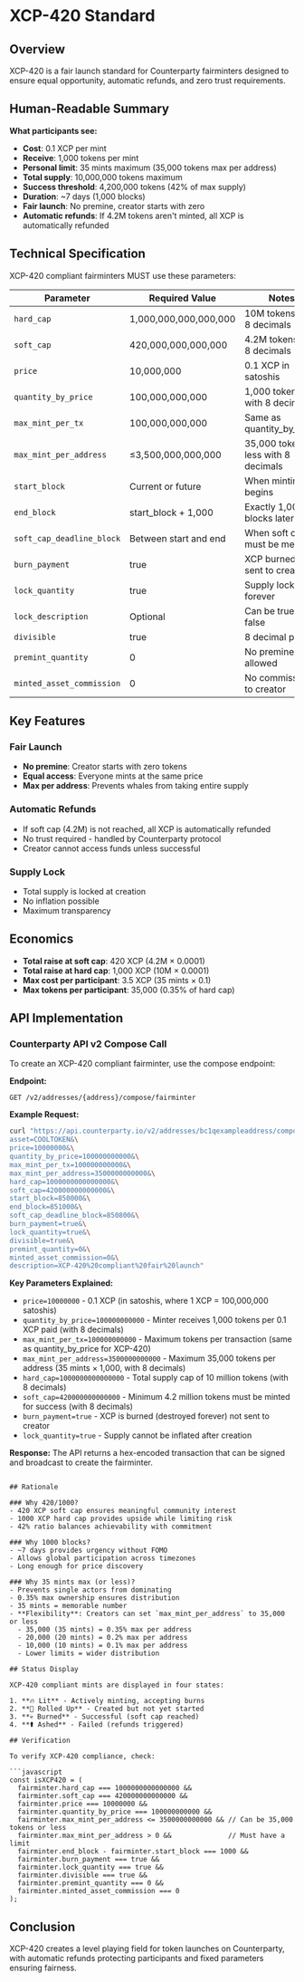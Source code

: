 # XCP-420 Standard

## Overview

XCP-420 is a fair launch standard for Counterparty fairminters designed to ensure equal opportunity, automatic refunds, and zero trust requirements.

## Human-Readable Summary

**What participants see:**
- **Cost**: 0.1 XCP per mint
- **Receive**: 1,000 tokens per mint
- **Personal limit**: 35 mints maximum (35,000 tokens max per address)
- **Total supply**: 10,000,000 tokens maximum
- **Success threshold**: 4,200,000 tokens (42% of max supply)
- **Duration**: ~7 days (1,000 blocks)
- **Fair launch**: No premine, creator starts with zero
- **Automatic refunds**: If 4.2M tokens aren't minted, all XCP is automatically refunded

## Technical Specification

XCP-420 compliant fairminters MUST use these parameters:

| Parameter | Required Value | Notes |
|-----------|---------------|-------|
| `hard_cap` | 1,000,000,000,000,000 | 10M tokens with 8 decimals |
| `soft_cap` | 420,000,000,000,000 | 4.2M tokens with 8 decimals |
| `price` | 10,000,000 | 0.1 XCP in satoshis |
| `quantity_by_price` | 100,000,000,000 | 1,000 tokens with 8 decimals |
| `max_mint_per_tx` | 100,000,000,000 | Same as quantity_by_price |
| `max_mint_per_address` | ≤3,500,000,000,000 | 35,000 tokens or less with 8 decimals |
| `start_block` | Current or future | When minting begins |
| `end_block` | start_block + 1,000 | Exactly 1,000 blocks later |
| `soft_cap_deadline_block` | Between start and end | When soft cap must be met |
| `burn_payment` | true | XCP burned, not sent to creator |
| `lock_quantity` | true | Supply locked forever |
| `lock_description` | Optional | Can be true or false |
| `divisible` | true | 8 decimal places |
| `premint_quantity` | 0 | No premine allowed |
| `minted_asset_commission` | 0 | No commission to creator |

## Key Features

### Fair Launch
- **No premine**: Creator starts with zero tokens
- **Equal access**: Everyone mints at the same price
- **Max per address**: Prevents whales from taking entire supply

### Automatic Refunds
- If soft cap (4.2M) is not reached, all XCP is automatically refunded
- No trust required - handled by Counterparty protocol
- Creator cannot access funds unless successful

### Supply Lock
- Total supply is locked at creation
- No inflation possible
- Maximum transparency

## Economics

- **Total raise at soft cap**: 420 XCP (4.2M × 0.0001)
- **Total raise at hard cap**: 1,000 XCP (10M × 0.0001)
- **Max cost per participant**: 3.5 XCP (35 mints × 0.1)
- **Max tokens per participant**: 35,000 (0.35% of hard cap)

## API Implementation

### Counterparty API v2 Compose Call

To create an XCP-420 compliant fairminter, use the compose endpoint:

**Endpoint:**
```
GET /v2/addresses/{address}/compose/fairminter
```

**Example Request:**
```bash
curl "https://api.counterparty.io/v2/addresses/bc1qexampleaddress/compose/fairminter?\
asset=COOLTOKEN&\
price=10000000&\
quantity_by_price=100000000000&\
max_mint_per_tx=100000000000&\
max_mint_per_address=3500000000000&\
hard_cap=1000000000000000&\
soft_cap=420000000000000&\
start_block=850000&\
end_block=851000&\
soft_cap_deadline_block=850800&\
burn_payment=true&\
lock_quantity=true&\
divisible=true&\
premint_quantity=0&\
minted_asset_commission=0&\
description=XCP-420%20compliant%20fair%20launch"
```

**Key Parameters Explained:**
- `price=10000000` - 0.1 XCP (in satoshis, where 1 XCP = 100,000,000 satoshis)
- `quantity_by_price=100000000000` - Minter receives 1,000 tokens per 0.1 XCP paid (with 8 decimals)
- `max_mint_per_tx=100000000000` - Maximum tokens per transaction (same as quantity_by_price for XCP-420)
- `max_mint_per_address=3500000000000` - Maximum 35,000 tokens per address (35 mints × 1,000, with 8 decimals)
- `hard_cap=1000000000000000` - Total supply cap of 10 million tokens (with 8 decimals)
- `soft_cap=420000000000000` - Minimum 4.2 million tokens must be minted for success (with 8 decimals)
- `burn_payment=true` - XCP is burned (destroyed forever) not sent to creator
- `lock_quantity=true` - Supply cannot be inflated after creation

**Response:**
The API returns a hex-encoded transaction that can be signed and broadcast to create the fairminter.
```

## Rationale

### Why 420/1000?
- 420 XCP soft cap ensures meaningful community interest
- 1000 XCP hard cap provides upside while limiting risk
- 42% ratio balances achievability with commitment

### Why 1000 blocks?
- ~7 days provides urgency without FOMO
- Allows global participation across timezones
- Long enough for price discovery

### Why 35 mints max (or less)?
- Prevents single actors from dominating
- 0.35% max ownership ensures distribution
- 35 mints = memorable number
- **Flexibility**: Creators can set `max_mint_per_address` to 35,000 or less
  - 35,000 (35 mints) = 0.35% max per address
  - 20,000 (20 mints) = 0.2% max per address
  - 10,000 (10 mints) = 0.1% max per address
  - Lower limits = wider distribution

## Status Display

XCP-420 compliant mints are displayed in four states:

1. **🔥 Lit** - Actively minting, accepting burns
2. **🌿 Rolled Up** - Created but not yet started
3. **💀 Burned** - Successful (soft cap reached)
4. **⚰️ Ashed** - Failed (refunds triggered)

## Verification

To verify XCP-420 compliance, check:

```javascript
const isXCP420 = (
  fairminter.hard_cap === 1000000000000000 &&
  fairminter.soft_cap === 420000000000000 &&
  fairminter.price === 10000000 &&
  fairminter.quantity_by_price === 100000000000 &&
  fairminter.max_mint_per_address <= 3500000000000 && // Can be 35,000 tokens or less
  fairminter.max_mint_per_address > 0 &&              // Must have a limit
  fairminter.end_block - fairminter.start_block === 1000 &&
  fairminter.burn_payment === true &&
  fairminter.lock_quantity === true &&
  fairminter.divisible === true &&
  fairminter.premint_quantity === 0 &&
  fairminter.minted_asset_commission === 0
);
```

## Conclusion

XCP-420 creates a level playing field for token launches on Counterparty, with automatic refunds protecting participants and fixed parameters ensuring fairness.